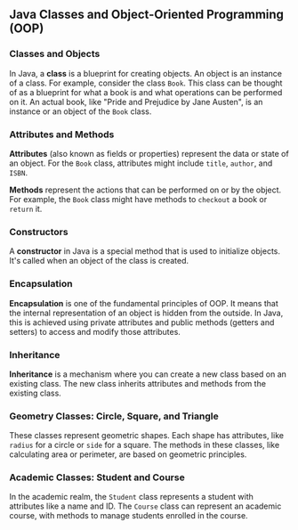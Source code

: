 ## Java Classes and Object-Oriented Programming (OOP)

### Classes and Objects

In Java, a **class** is a blueprint for creating objects. An object is an instance of a class. For example, consider the class `Book`. This class can be thought of as a blueprint for what a book is and what operations can be performed on it. An actual book, like "Pride and Prejudice by Jane Austen", is an instance or an object of the `Book` class.

### Attributes and Methods

**Attributes** (also known as fields or properties) represent the data or state of an object. For the `Book` class, attributes might include `title`, `author`, and `ISBN`.

**Methods** represent the actions that can be performed on or by the object. For example, the `Book` class might have methods to `checkout` a book or `return` it.

### Constructors

A **constructor** in Java is a special method that is used to initialize objects. It's called when an object of the class is created.

### Encapsulation

**Encapsulation** is one of the fundamental principles of OOP. It means that the internal representation of an object is hidden from the outside. In Java, this is achieved using private attributes and public methods (getters and setters) to access and modify those attributes.

### Inheritance

**Inheritance** is a mechanism where you can create a new class based on an existing class. The new class inherits attributes and methods from the existing class.

### Geometry Classes: Circle, Square, and Triangle

These classes represent geometric shapes. Each shape has attributes, like `radius` for a circle or `side` for a square. The methods in these classes, like calculating area or perimeter, are based on geometric principles.

### Academic Classes: Student and Course

In the academic realm, the `Student` class represents a student with attributes like a name and ID. The `Course` class can represent an academic course, with methods to manage students enrolled in the course.
